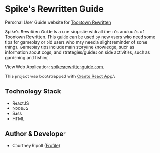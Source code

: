 # Spike's Rewritten Guide

Personal User Guide website for [Toontown Rewritten](https://www.toontownrewritten.com/)

Spike's Rewritten Guide is a one stop site with all the in's and out's of Toontown Rewritten. This guide can be used by new users who need some tips for gameplay or old users who may need a slight reminder of some things. Gameplay tips include main storyline knowledge, such as information about cogs, and strategies/guides on side activities, such as gardening and fishing.

View Web Application: [spikesrewrittenguide.com](https://spikesrewrittenguide.com/).

This project was bootstrapped with [Create React App](https://github.com/facebook/create-react-app).\

## Technology Stack
* ReactJS
* NodeJS
* Sass
* HTML

## Author & Developer
* Courtney Ripoll ([Profile](https://github.com/ctripoll))
